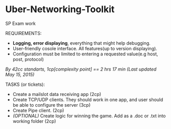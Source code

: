 # Uber-Networking-Toolkit
SP Exam work

REQUIREMENTS:
 - <b>Logging, error displaying</b>, everything that might help debugging.
 - User-friendly cosole interface. All features(up to version displaying).
 - Configuration must be limited to entering a requested value(e.g host, post, protocol)

*By 42cc standarts, 1cp[complexity point] == 2 hrs 17 min (Last updated May 15, 2015)*

TASKS (or tickets):
 - Create a mailslot data receiving app (2cp)
 - Create TCP/UDP clients. They should work in one app, and user should be able to configure the server (3cp)
 - Create Pipe client. (2cp)
 - *(OPTIONAL)* Create logic for winning the game. Add as a .doc or .txt into working folder (2cp) 
